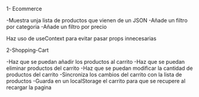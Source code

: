 1- Ecommerce

-Muestra unja lista de productos que vienen de un JSON
-Añade un filtro por categoria
-Añade un filtro por precio

Haz uso de useContext para evitar pasar props innecesarias

2-Shopping-Cart

-Haz que se puedan añadir los productos al carrito
-Haz que se puedan eliminar productos del carrito
-Haz que se puedan modificar la cantidad de productos del carrito
-Sincroniza los cambios del carrito con la lista de productos
-Guarda en un localStorage el carrito para que se recupere al recargar la pagina
